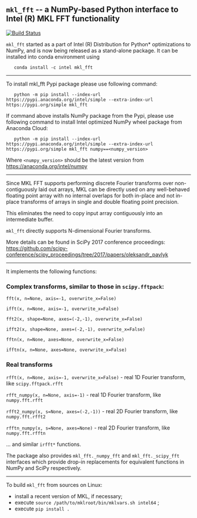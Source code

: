 ## ``mkl_fft`` --  a NumPy-based Python interface to Intel (R) MKL FFT functionality
[![Build Status](https://travis-ci.com/IntelPython/mkl_fft.svg?branch=master)](https://travis-ci.com/IntelPython/mkl_fft)

`mkl_fft` started as a part of Intel (R) Distribution for Python* optimizations to NumPy, and is now being released
as a stand-alone package. It can be installed into conda environment using

```
   conda install -c intel mkl_fft
```

---

To install mkl_fft Pypi package please use following command:

```
   python -m pip install --index-url https://pypi.anaconda.org/intel/simple --extra-index-url https://pypi.org/simple mkl_fft
```

If command above installs NumPy package from the Pypi, please use following command to install Intel optimized NumPy wheel package from Anaconda Cloud:

```
   python -m pip install --index-url https://pypi.anaconda.org/intel/simple --extra-index-url https://pypi.org/simple mkl_fft numpy==<numpy_version>
```

Where `<numpy_version>` should be the latest version from https://anaconda.org/intel/numpy

---

Since MKL FFT supports performing discrete Fourier transforms over non-contiguously laid out arrays, MKL can be directly
used on any well-behaved floating point array with no internal overlaps for both in-place and not in-place transforms of
arrays in single and double floating point precision.

This eliminates the need to copy input array contiguously into an intermediate buffer.

`mkl_fft` directly supports N-dimensional Fourier transforms.

More details can be found in SciPy 2017 conference proceedings:
     https://github.com/scipy-conference/scipy_proceedings/tree/2017/papers/oleksandr_pavlyk

---

It implements the following functions:

### Complex transforms, similar to those in `scipy.fftpack`:

`fft(x, n=None, axis=-1, overwrite_x=False)`

`ifft(x, n=None, axis=-1, overwrite_x=False)`

`fft2(x, shape=None, axes=(-2,-1), overwrite_x=False)`

`ifft2(x, shape=None, axes=(-2,-1), overwrite_x=False)`

`fftn(x, n=None, axes=None, overwrite_x=False)`

`ifftn(x, n=None, axes=None, overwrite_x=False)`

### Real transforms

`rfft(x, n=None, axis=-1, overwrite_x=False)` - real 1D Fourier transform, like `scipy.fftpack.rfft`

`rfft_numpy(x, n=None, axis=-1)` - real 1D Fourier transform, like `numpy.fft.rfft`

`rfft2_numpy(x, s=None, axes=(-2,-1))` - real 2D Fourier transform, like `numpy.fft.rfft2`

`rfftn_numpy(x, s=None, axes=None)` - real 2D Fourier transform, like `numpy.fft.rfftn`

... and similar `irfft*` functions.


The package also provides `mkl_fft._numpy_fft` and `mkl_fft._scipy_fft` interfaces which provide drop-in replacements for equivalent functions in NumPy and SciPy respectively.

---

To build ``mkl_fft`` from sources on Linux:
  - install a recent version of MKL, if necessary;
  - execute ``source /path/to/mklroot/bin/mklvars.sh intel64`` ;
  - execute ``pip install .``
